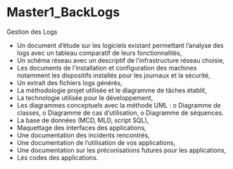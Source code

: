 # Master1_BackLogs
Gestion des Logs 

- Un document d’étude sur les logiciels existant permettant l’analyse des logs avec un tableau comparatif de leurs fonctionnalités, 
- Un schéma réseau avec un descriptif de l’infrastructure réseau choisie, 
- Les documents de l’installation et configuration des machines notamment les dispositifs installés pour les journaux et la sécurité,
- Un extrait des fichiers logs générés,
- La méthodologie projet utilisée et le diagramme de tâches établit, 
- La technologie utilisée pour le développement, 
- Les diagrammes conceptuels avec la méthode UML : 
     o Diagramme de classes, 
     o Diagramme de cas d’utilisation, 
     o Diagramme de séquences. 
- La base de données (MCD, MLD, script SQL), 
- Maquettage des interfaces des applications, 
- Une documentation des incidents rencontrés, 
- Une documentation de l’utilisation de vos applications, 
- Une documentation sur les préconisations futures pour les applications, 
- Les codes des applications.
